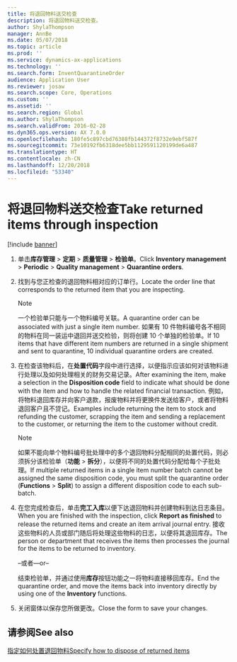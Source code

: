 ```yaml
---
title: 将退回物料送交检查
description: 将退回物料送交检查。
author: ShylaThompson
manager: AnnBe
ms.date: 05/07/2018
ms.topic: article
ms.prod: ''
ms.service: dynamics-ax-applications
ms.technology: ''
ms.search.form: InventQuarantineOrder
audience: Application User
ms.reviewer: josaw
ms.search.scope: Core, Operations
ms.custom: ''
ms.assetid: ''
ms.search.region: Global
ms.author: ShylaThompson
ms.search.validFrom: 2016-02-28
ms.dyn365.ops.version: AX 7.0.0
ms.openlocfilehash: 180fe5c897cbd76388fb144372f8732e9ebf587f
ms.sourcegitcommit: 73e10192fb6318dee5bb1129591120199de6a487
ms.translationtype: HT
ms.contentlocale: zh-CN
ms.lasthandoff: 12/20/2018
ms.locfileid: "53340"
---
```

# <a name="take-returned-items-through-inspection"></a><span data-ttu-id="9563a-103">将退回物料送交检查</span><span class="sxs-lookup"><span data-stu-id="9563a-103">Take returned items through inspection</span></span> 

[!include [banner](../includes/banner.md)]


1.  <span data-ttu-id="9563a-104">单击**库存管理** \> **定期** \> **质量管理** \> **检验单**。</span><span class="sxs-lookup"><span data-stu-id="9563a-104">Click **Inventory management** \> **Periodic** \> **Quality management** \> **Quarantine orders**.</span></span>

2.  <span data-ttu-id="9563a-105">找到与您正检查的退回物料相对应的订单行。</span><span class="sxs-lookup"><span data-stu-id="9563a-105">Locate the order line that corresponds to the returned item that you are inspecting.</span></span>

    > [!NOTE]
    > <P><span data-ttu-id="9563a-106">一个检验单只能与一个物料编号关联。</span><span class="sxs-lookup"><span data-stu-id="9563a-106">A quarantine order can be associated with just a single item number.</span></span> <span data-ttu-id="9563a-107">如果有 10 件物料编号各不相同的物料在同一装运中退回并送交检验，则将创建 10 个单独的检验单。</span><span class="sxs-lookup"><span data-stu-id="9563a-107">If 10 items that have different item numbers are returned in a single shipment and sent to quarantine, 10 individual quarantine orders are created.</span></span></P>

3.  <span data-ttu-id="9563a-108">在检查该物料后，在**处置代码**字段中进行选择，以便指示应该如何对该物料进行处理以及如何处理相关的财务交易记录。</span><span class="sxs-lookup"><span data-stu-id="9563a-108">After examining the item, make a selection in the **Disposition code** field to indicate what should be done with the item and how to handle the related financial transaction.</span></span> <span data-ttu-id="9563a-109">例如，将物料退回库存并向客户退款，报废物料并将更换件发送给客户，或者将物料退回客户且不贷记。</span><span class="sxs-lookup"><span data-stu-id="9563a-109">Examples include returning the item to stock and refunding the customer, scrapping the item and sending a replacement to the customer, or returning the item to the customer without credit.</span></span>
    
    > [!NOTE]
    > <P><span data-ttu-id="9563a-110">如果不能向单个物料编号批处理中的多个退回物料分配相同的处置代码，则必须拆分该检验单（<STRONG>功能</STRONG> &gt; <STRONG>拆分</STRONG>），以便将不同的处置代码分配给每个子批处理。</span><span class="sxs-lookup"><span data-stu-id="9563a-110">If multiple returned items in a single item number batch cannot be assigned the same disposition code, you must split the quarantine order (<STRONG>Functions</STRONG> &gt; <STRONG>Split</STRONG>) to assign a different disposition code to each sub-batch.</span></span></P>


4.  <span data-ttu-id="9563a-111">在您完成检查后，单击**完工入库**以便下达退回物料并创建物料到达日志条目。</span><span class="sxs-lookup"><span data-stu-id="9563a-111">When you are finished with the inspection, click **Report as finished** to release the returned items and create an item arrival journal entry.</span></span> <span data-ttu-id="9563a-112">接收这些物料的人员或部门随后将处理这些物料的日志，以便将其退回库存。</span><span class="sxs-lookup"><span data-stu-id="9563a-112">The person or department that receives the items then processes the journal for the items to be returned to inventory.</span></span>
    
    <span data-ttu-id="9563a-113">–或者–</span><span class="sxs-lookup"><span data-stu-id="9563a-113">–or–</span></span>
    
    <span data-ttu-id="9563a-114">结束检验单，并通过使用**库存**按钮功能之一将物料直接移回库存。</span><span class="sxs-lookup"><span data-stu-id="9563a-114">End the quarantine order, and move the items back into inventory directly by using one of the **Inventory** functions.</span></span>

5.  <span data-ttu-id="9563a-115">关闭窗体以保存您所做更改。</span><span class="sxs-lookup"><span data-stu-id="9563a-115">Close the form to save your changes.</span></span>

## <a name="see-also"></a><span data-ttu-id="9563a-116">请参阅</span><span class="sxs-lookup"><span data-stu-id="9563a-116">See also</span></span>

[<span data-ttu-id="9563a-117">指定如何处置退回物料</span><span class="sxs-lookup"><span data-stu-id="9563a-117">Specify how to dispose of returned items</span></span>](specify-how-to-dispose-of-returned-items.md)

  


